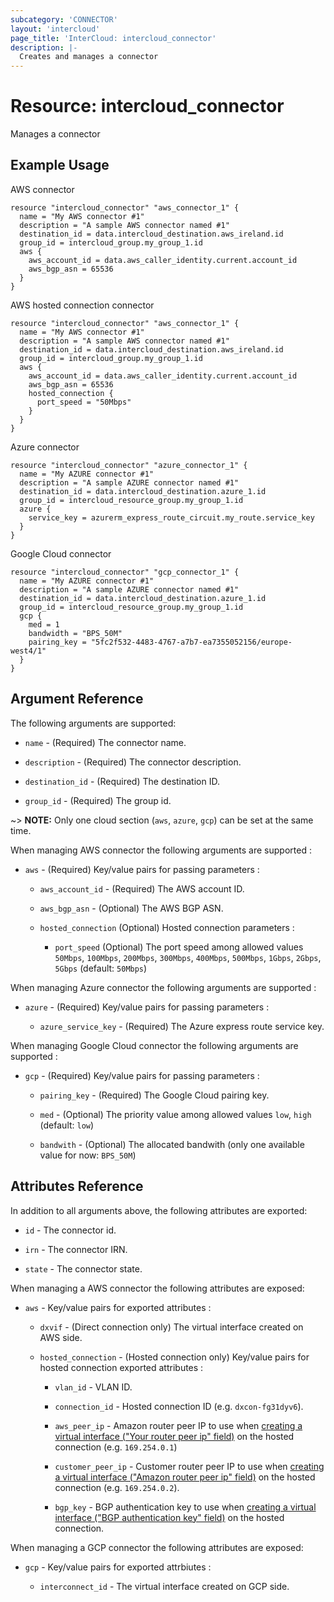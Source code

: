 ```yaml
---
subcategory: 'CONNECTOR'
layout: 'intercloud'
page_title: 'InterCloud: intercloud_connector'
description: |-
  Creates and manages a connector
---
```


# Resource: intercloud_connector

Manages a connector

## Example Usage

AWS connector

```hcl
resource "intercloud_connector" "aws_connector_1" {
  name = "My AWS connector #1"
  description = "A sample AWS connector named #1"
  destination_id = data.intercloud_destination.aws_ireland.id
  group_id = intercloud_group.my_group_1.id
  aws {
    aws_account_id = data.aws_caller_identity.current.account_id
    aws_bgp_asn = 65536
  }
}
```

AWS hosted connection connector

```hcl
resource "intercloud_connector" "aws_connector_1" {
  name = "My AWS connector #1"
  description = "A sample AWS connector named #1"
  destination_id = data.intercloud_destination.aws_ireland.id
  group_id = intercloud_group.my_group_1.id
  aws {
    aws_account_id = data.aws_caller_identity.current.account_id
    aws_bgp_asn = 65536
    hosted_connection {
      port_speed = "50Mbps"
    }
  }
}
```

Azure connector

```hcl
resource "intercloud_connector" "azure_connector_1" {
  name = "My AZURE connector #1"
  description = "A sample AZURE connector named #1"
  destination_id = data.intercloud_destination.azure_1.id
  group_id = intercloud_resource_group.my_group_1.id
  azure {
    service_key = azurerm_express_route_circuit.my_route.service_key
  }
}
```

Google Cloud connector

```hcl
resource "intercloud_connector" "gcp_connector_1" {
  name = "My AZURE connector #1"
  description = "A sample AZURE connector named #1"
  destination_id = data.intercloud_destination.azure_1.id
  group_id = intercloud_resource_group.my_group_1.id
  gcp {
    med = 1
    bandwidth = "BPS_50M"
    pairing_key = "5fc2f532-4483-4767-a7b7-ea7355052156/europe-west4/1"
  }
}
```

## Argument Reference

The following arguments are supported:

- `name` - (Required) The connector name.

- `description` - (Required) The connector description.

- `destination_id` - (Required) The destination ID.

- `group_id` - (Required) The group id.

~> **NOTE:** Only one cloud section (`aws`, `azure`, `gcp`) can be set at the
same time.

When managing AWS connector the following arguments are supported :

- `aws` - (Required) Key/value pairs for passing parameters :

  - `aws_account_id` - (Required) The AWS account ID.

  - `aws_bgp_asn` - (Optional) The AWS BGP ASN.

  - `hosted_connection` (Optional) Hosted connection parameters :
  
    - `port_speed` (Optional) The port speed among allowed values `50Mbps`,
    `100Mbps`, `200Mbps`, `300Mbps`, `400Mbps`, `500Mbps`, `1Gbps`, `2Gbps`,
    `5Gbps` (default: `50Mbps`)

When managing Azure connector the following arguments are supported :

- `azure` - (Required) Key/value pairs for passing parameters :

  - `azure_service_key` - (Required) The Azure express route service key.

When managing Google Cloud connector the following arguments are supported :

- `gcp` - (Required) Key/value pairs for passing parameters :

  - `pairing_key` - (Required) The Google Cloud pairing key.

  - `med` - (Optional) The priority value among allowed values `low`, `high`
  (default: `low`)

  - `bandwith` - (Optional) The allocated bandwith (only one available value
  for now: `BPS_50M`)

## Attributes Reference

In addition to all arguments above, the following attributes are exported:

- `id` - The connector id.

- `irn` - The connector IRN.

- `state` - The connector state.

When managing a AWS connector the following attributes are exposed:

- `aws` - Key/value pairs for exported attributes :

  - `dxvif` - (Direct connection only) The virtual interface created
  on AWS side.

  - `hosted_connection` - (Hosted connection only) Key/value pairs for
  hosted connection exported attributes :

     - `vlan_id` - VLAN ID.

     - `connection_id` - Hosted connection ID (e.g. `dxcon-fg31dyv6`).

     - `aws_peer_ip` - Amazon router peer IP to use when [creating a virtual interface ("Your router peer ip" field)](https://docs.aws.amazon.com/directconnect/latest/UserGuide/create-vif.html) on the hosted connection (e.g. `169.254.0.1`)

     - `customer_peer_ip` - Customer router peer IP to use when [creating a virtual interface ("Amazon router peer ip" field)](https://docs.aws.amazon.com/directconnect/latest/UserGuide/create-vif.html) on the hosted connection (e.g. `169.254.0.2`).

     - `bgp_key` - BGP authentication key to use when [creating a virtual interface ("BGP authentication key" field)](https://docs.aws.amazon.com/directconnect/latest/UserGuide/create-vif.html) on the hosted connection.


When managing a GCP connector the following attributes are exposed:

- `gcp` - Key/value pairs for exported attrbiutes :

  - `interconnect_id` - The virtual interface created on GCP side.
